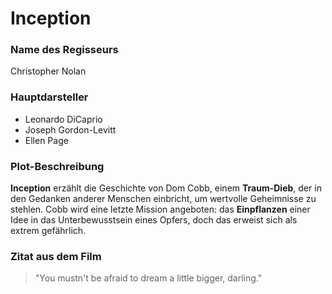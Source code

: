 # Inception

### Name des Regisseurs
Christopher Nolan

### Hauptdarsteller
- Leonardo DiCaprio
- Joseph Gordon-Levitt
- Ellen Page

### Plot-Beschreibung
**Inception** erzählt die Geschichte von Dom Cobb, einem __Traum-Dieb__, der in den Gedanken anderer Menschen einbricht, um wertvolle Geheimnisse zu stehlen. Cobb wird eine letzte Mission angeboten: das **Einpflanzen** einer Idee in das Unterbewusstsein eines Opfers, doch das erweist sich als extrem gefährlich.

### Zitat aus dem Film
> "You mustn't be afraid to dream a little bigger, darling."
